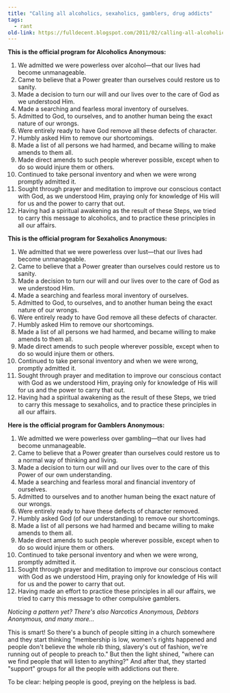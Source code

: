 ```yaml
---
title: "Calling all alcoholics, sexaholics, gamblers, drug addicts"
tags:
  - rant
old-link: https://fulldecent.blogspot.com/2011/02/calling-all-alcoholics-sexaholics.html
---
```


**This is the official program for Alcoholics Anonymous:**

1. We admitted we were powerless over alcohol—that our lives had become unmanageable.
2. Came to believe that a Power greater than ourselves could restore us to sanity.
3. Made a decision to turn our will and our lives over to the care of God as we understood Him.
4. Made a searching and fearless moral inventory of ourselves.
5. Admitted to God, to ourselves, and to another human being the exact nature of our wrongs.
6. Were entirely ready to have God remove all these defects of character.
7. Humbly asked Him to remove our shortcomings.
8. Made a list of all persons we had harmed, and became willing to make amends to them all.
9. Made direct amends to such people wherever possible, except when to do so would injure them or others.
10. Continued to take personal inventory and when we were wrong promptly admitted it.
11. Sought through prayer and meditation to improve our conscious contact with God, as we understood Him, praying only for knowledge of His will for us and the power to carry that out.
12. Having had a spiritual awakening as the result of these Steps, we tried to carry this message to alcoholics, and to practice these principles in all our affairs.

**This is the official program for Sexaholics Anonymous:**

1. We admitted that we were powerless over lust—that our lives had become unmanageable.
2. Came to believe that a Power greater than ourselves could restore us to sanity.
3. Made a decision to turn our will and our lives over to the care of God as we understood Him.
4. Made a searching and fearless moral inventory of ourselves.
5. Admitted to God, to ourselves, and to another human being the exact nature of our wrongs.
6. Were entirely ready to have God remove all these defects of character.
7. Humbly asked Him to remove our shortcomings.
8. Made a list of all persons we had harmed, and became willing to make amends to them all.
9. Made direct amends to such people wherever possible, except when to do so would injure them or others.
10. Continued to take personal inventory and when we were wrong, promptly admitted it.
11. Sought through prayer and meditation to improve our conscious contact with God as we understood Him, praying only for knowledge of His will for us and the power to carry that out.
12. Having had a spiritual awakening as the result of these Steps, we tried to carry this message to sexaholics, and to practice these principles in all our affairs.

**Here is the official program for Gamblers Anonymous:**

1. We admitted we were powerless over gambling—that our lives had become unmanageable.
2. Came to believe that a Power greater than ourselves could restore us to a normal way of thinking and living.
3. Made a decision to turn our will and our lives over to the care of this Power of our own understanding.
4. Made a searching and fearless moral and financial inventory of ourselves.
5. Admitted to ourselves and to another human being the exact nature of our wrongs.
6. Were entirely ready to have these defects of character removed.
7. Humbly asked God (of our understanding) to remove our shortcomings.
8. Made a list of all persons we had harmed and became willing to make amends to them all.
9. Made direct amends to such people wherever possible, except when to do so would injure them or others.
10. Continued to take personal inventory and when we were wrong, promptly admitted it.
11. Sought through prayer and meditation to improve our conscious contact with God as we understood Him, praying only for knowledge of His will for us and the power to carry that out.
12. Having made an effort to practice these principles in all our affairs, we tried to carry this message to other compulsive gamblers.

*Noticing a pattern yet? There's also Narcotics Anonymous, Debtors Anonymous, and many more...*

This is smart! So there's a bunch of people sitting in a church somewhere and they start thinking "membership is low, women's rights happened and people don't believe the whole rib thing, slavery's out of fashion, we're running out of people to preach to." But then the light shined, "where can we find people that will listen to anything?" And after that, they started "support" groups for all the people with addictions out there.

To be clear: helping people is good, preying on the helpless is bad.
